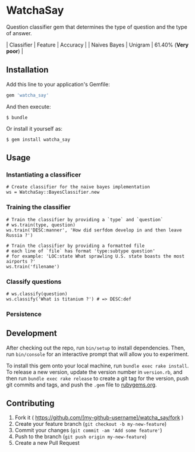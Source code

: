 # WatchaSay

Question classifier gem that determines the type of question and the type of answer.

| Classifier | Feature | Accuracy |
| Naives Bayes | Unigram | 61.40% (**Very poor**) |

## Installation

Add this line to your application's Gemfile:

```ruby
gem 'watcha_say'
```

And then execute:

    $ bundle

Or install it yourself as:

    $ gem install watcha_say

## Usage

### Instantiating a classificer

    # Create classifier for the naive bayes implementation
    ws = WatchaSay::BayesClassifier.new

### Training the classifier

    # Train the classifier by providing a `type` and `question`
    # ws.train(type, question)
    ws.train('DESC:manner', 'How did serfdom develop in and then leave Russia ?')

    # Train the classifier by providing a formatted file
    # each line of `file` has format 'type:subtype question'
    # for example: 'LOC:state What sprawling U.S. state boasts the most airports ?'
    ws.train('filename')

### Classify questions

    # ws.classify(question)
    ws.classify('What is titanium ?') # => DESC:def

### Persistence

## Development

After checking out the repo, run `bin/setup` to install dependencies. Then, run `bin/console` for an interactive prompt that will allow you to experiment.

To install this gem onto your local machine, run `bundle exec rake install`. To release a new version, update the version number in `version.rb`, and then run `bundle exec rake release` to create a git tag for the version, push git commits and tags, and push the `.gem` file to [rubygems.org](https://rubygems.org).

## Contributing

1. Fork it ( https://github.com/[my-github-username]/watcha_say/fork )
2. Create your feature branch (`git checkout -b my-new-feature`)
3. Commit your changes (`git commit -am 'Add some feature'`)
4. Push to the branch (`git push origin my-new-feature`)
5. Create a new Pull Request
